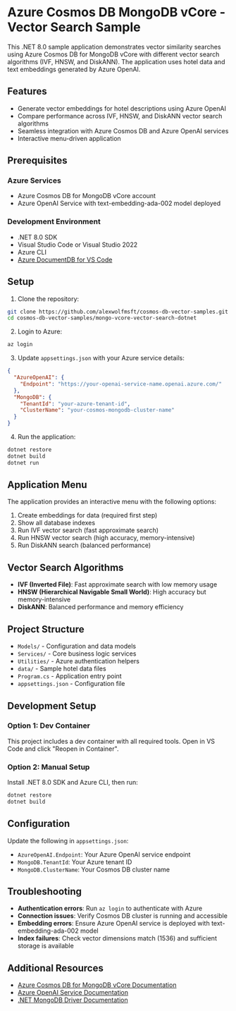 # Azure Cosmos DB MongoDB vCore - Vector Search Sample

This .NET 8.0 sample application demonstrates vector similarity searches using Azure Cosmos DB for MongoDB vCore with different vector search algorithms (IVF, HNSW, and DiskANN). The application uses hotel data and text embeddings generated by Azure OpenAI.

## Features

- Generate vector embeddings for hotel descriptions using Azure OpenAI
- Compare performance across IVF, HNSW, and DiskANN vector search algorithms
- Seamless integration with Azure Cosmos DB and Azure OpenAI services
- Interactive menu-driven application

## Prerequisites

### Azure Services

- Azure Cosmos DB for MongoDB vCore account
- Azure OpenAI Service with text-embedding-ada-002 model deployed

### Development Environment

- .NET 8.0 SDK
- Visual Studio Code or Visual Studio 2022
- Azure CLI
- [Azure DocumentDB for VS Code](https://marketplace.visualstudio.com/items?itemName=ms-azuretools.vscode-documentdb)

## Setup

1. Clone the repository:

```bash
git clone https://github.com/alexwolfmsft/cosmos-db-vector-samples.git
cd cosmos-db-vector-samples/mongo-vcore-vector-search-dotnet
```

2. Login to Azure:

```bash
az login
```

3. Update `appsettings.json` with your Azure service details:

```json
{
  "AzureOpenAI": {
    "Endpoint": "https://your-openai-service-name.openai.azure.com/"
  },
  "MongoDB": {
    "TenantId": "your-azure-tenant-id",
    "ClusterName": "your-cosmos-mongodb-cluster-name"
  }
}
```

4. Run the application:

```bash
dotnet restore
dotnet build
dotnet run
```

## Application Menu

The application provides an interactive menu with the following options:

1. Create embeddings for data (required first step)
2. Show all database indexes
3. Run IVF vector search (fast approximate search)
4. Run HNSW vector search (high accuracy, memory-intensive)
5. Run DiskANN search (balanced performance)

## Vector Search Algorithms

- **IVF (Inverted File)**: Fast approximate search with low memory usage
- **HNSW (Hierarchical Navigable Small World)**: High accuracy but memory-intensive
- **DiskANN**: Balanced performance and memory efficiency

## Project Structure

- `Models/` - Configuration and data models
- `Services/` - Core business logic services
- `Utilities/` - Azure authentication helpers
- `data/` - Sample hotel data files
- `Program.cs` - Application entry point
- `appsettings.json` - Configuration file

## Development Setup

### Option 1: Dev Container

This project includes a dev container with all required tools. Open in VS Code and click "Reopen in Container".

### Option 2: Manual Setup

Install .NET 8.0 SDK and Azure CLI, then run:
```bash
dotnet restore
dotnet build
```

## Configuration

Update the following in `appsettings.json`:

- `AzureOpenAI.Endpoint`: Your Azure OpenAI service endpoint
- `MongoDB.TenantId`: Your Azure tenant ID
- `MongoDB.ClusterName`: Your Cosmos DB cluster name

## Troubleshooting

- **Authentication errors**: Run `az login` to authenticate with Azure
- **Connection issues**: Verify Cosmos DB cluster is running and accessible
- **Embedding errors**: Ensure Azure OpenAI service is deployed with text-embedding-ada-002 model
- **Index failures**: Check vector dimensions match (1536) and sufficient storage is available

## Additional Resources

- [Azure Cosmos DB for MongoDB vCore Documentation](https://docs.microsoft.com/azure/cosmos-db/mongodb/vcore/)
- [Azure OpenAI Service Documentation](https://docs.microsoft.com/azure/cognitive-services/openai/)
- [.NET MongoDB Driver Documentation](https://mongodb.github.io/mongo-csharp-driver/)
